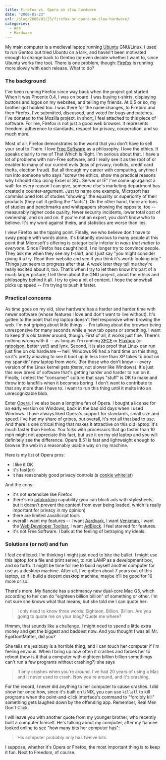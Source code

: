 ```yaml
---
title: Firefox vs. Opera on slow hardware
date: "2006-01-23"
url: /blog/2006/01/23/firefox-or-opera-on-slow-hardware/
categories:
  - Web
  - Hardware
---
```

My main computer is a medieval laptop running [Ubuntu](http://www.ubuntulinux.org) GNU/Linux. I used to run Gentoo but tried Ubuntu on a lark, and haven't been motivated enough to change back to Gentoo (or even decide whether I want to, since Ubuntu works fine too). There is one problem, though: [Firefox](http://www.mozilla.com/firefox/) is running more slowly with each release. What to do?

### The background

I've been running Firefox since way back when the project got started. When it was Phoenix 0.4, I was on board. I was buying t-shirts, displaying buttons and logos on my websites, and telling my friends. At 0.5 or so, my brother got hooked too. I was there for the name changes, to Firebird and then Firefox. I've submitted, discussed, and voted for bugs and patches. I've donated to the Mozilla project. In short, I feel attached to this piece of software. For me, Firefox is not just a good web browser. It represents freedom, adherence to standards, respect for privacy, cooperation, and so much more.

Most of all, Firefox demonstrates to the world that you don't have to sell your soul to Them. I love [Free Software](http://www.fsf.org/) as a philosophy. I love the ethics. It speaks clearly to me of That Which Is Right. I'm serious about that. I have a lot of problems with non-Free software, and I really see it as the root of or enabler to many of our current evils (loss of privacy, rootkits, credit card thefts, election fraud). But all through my career with computing, anytime I run into someone who says "screw the ethics, show me practical reasons why I should stop using Excel or SQL Server or IE" I've come up against a wall: for every reason I can give, someone else's marketing department has created a counter-argument. Just to name one example, Microsoft has commissioned lots of studies "showing" the equality or superiority of their products (they call it getting the "facts"). On the other hand, there are tons of studies and benchmarks and whitepapers showing the opposite, too -- measurably higher code quality, fewer security incidents, lower total cost of ownership, and on and on. If you're not an expert, you don't know who to believe. It's my word against theirs, and statistics are worse than lies.

I view Firefox as the tipping point. Finally, we who believe don't have to sway people with words alone. It's blatantly obvious to many people at this point that Microsoft's offering is categorically inferior *in ways that matter to everyone*. Since Firefox has caught hold, I no longer try to convince people. They ask me when they see my t-shirt, and I just say "you might consider giving it a try. Read their website and see if you think it's worth looking into." Things just seem to progress after that. A week later they tell me they're really excited about it, too. That's when I try to let them know it's part of a much larger picture; I tell them about the GNU project, about the ethics and philosophy behind it all. I try to give a bit of context. I hope the snowball picks up speed -- I'm trying to push it faster.

### Practical concerns

As time goes on my old, slow hardware has a harder and harder time with newer software (whose features I love and don't want to live without). It's gotten to the point that my laptop doesn't feel responsive when browing the web. I'm not griping about little things -- I'm talking about the browser being unresponsive for many seconds while a new tab opens or something. I want to keep this old tanker around, though. First of all, it works just fine. There's nothing wrong with it -- as long as I'm running [XFCE](http://www.xfce.org/) or [Fluxbox](http://fluxbox.sourceforge.net/) (or [ratpoison](http://www.nongnu.org/ratpoison/), better yet!) and lynx. Second, it is also proof that Linux can run just fine on old hardware -- hell, Windows 98 had a hard time on this thing, so it's pretty amazing to see it boot up in less time than XP takes to boot on my spankin' new laptop from work. (For those who don't know -- every version of the Linux kernel gets *faster*, not slower like Windows). It's just this new breed of software that's getting harder and harder to run on it. Finally, I detest the "consumer" culture that says "stuff" is OK to make and throw into landfills when it becomes boring. I don't want to contribute to that any more than I have to. I want to run this thing until it melts into an unrecognizable blob.

Enter [Opera](http://www.opera.com). I've also been a longtime fan of Opera. I bought a license for an early version on Windows, back in the bad old days when I used Windows. I have always liked Opera's support for standards, small size and speed. I've had my share of gripes, but overall, it's not all that bad to use. And there is one critical thing that makes it attractive on this old laptop: it's much faster than Firefox. You folks with processors that go faster than 10 mph might not appreciate this fact, but use it on my old laptop and you will definitely see the difference. Opera 8.51 is fast and lightweight enough to browse the web in a reasonably usable way on my machine.

Here is my list of Opera pros:

*   I like it OK
*   it's fast(er)
*   it has reasonably good privacy controls (a [cookie whitelist](/blog/2005/11/06/protect-your-privacy-online/))

And the cons:

*   it's not extensible like Firefox
*   there's no [adblocking](/blog/2005/10/26/adblock-patterns/) capability (you can block ads with stylesheets, but it doesn't prevent the content from ever being loaded, which is really important for privacy in my opinion)
*   there are limited JavaScript tools
*   overall I want my features -- I want [Aardvark](http://karmatics.com/aardvark/), I want [Venkman](http://www.hacksrus.com/~ginda/venkman/), I want the [Web Developer Toolbar](http://chrispederick.com/work/webdeveloper/), I want [AdBlock](http://adblock.mozdev.org/). I feel starved for features.
*   it's not Free Software. I balk at the feeling of betraying my ideals.

### Solutions (or not) and fun

I feel conflicted. I'm thinking I might just need to bite the bullet. I might use this laptop for a file and print server, to run LAMP as a development box, and so forth. It might be time for me to build myself another computer for use as a desktop machine. After all, I've gotten about 7 years out of this laptop, so if I build a decent desktop machine, maybe it'll be good for 10 more or so.

There's more. My fianc&eacute;e has a schmancy new dual-core Mac G5, which according to her can do "eighteen billion billion" of something or other. I'm not sure she knows what that means, but she told me I can quote her:

> I only need to know three words: Eighteen. Billion. Billion. Are you going to quote me on your blog? Quote me where?

Hmmm, that sounds like a challenge. I might need to spend a little extra money and get the biggest and baddest now. And you thought I was all Mr. EgoDontMatter, did you?

She tells me jealousy is a horrible thing, and I can touch her computer if I'm feeling envious. When I bring up how often it crashes and forces her to reboot (how is it that a computer with eighteen billion billion somethings can't run a few programs without crashing?) she says

> It only crashes when you're around. I've had 20 years of using a Mac and it never used to crash. Now you're around, and it's crashing.

For the record, I never did anything to her computer to cause crashes. I did show her once how, since it's built on UNIX, you can use `killall` to kill programs when the point-and-click interface's command to "forcibly kill" something gets laughed down by the offending app. Remember, Real Men Don't Click.

I will leave you with another quote from my younger brother, who recently built a computer himself. He's talking about my computer, after my fianc&eacute;e looked online to see "how many bits her computer has":

> His computer probably only has twelve bits.

I suppose, whether it's Opera or Firefox, the most important thing is to keep it fun. Next to Freedom, of course.


